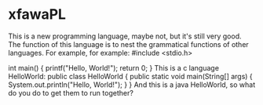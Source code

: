 # xfawaPL
This is a new programming language, maybe not, but it's still very good. The function of this language is to nest the grammatical functions of other languages. For example, for example:
#include <stdio.h>

int main() {
    printf("Hello, World!");
    return 0;
}
This is a c language HelloWorld:
public class HelloWorld {
    public static void main(String[] args) {
        System.out.println("Hello, World!");
    }
}
And this is a java HelloWorld, so what do you do to get them to run together?
